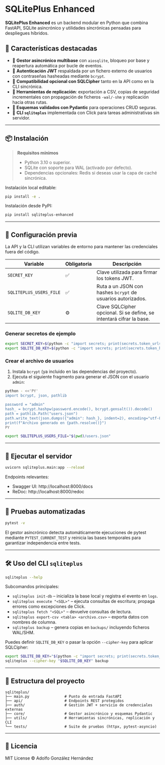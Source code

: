# SQLitePlus Enhanced

**SQLitePlus Enhanced** es un backend modular en Python que combina FastAPI, SQLite asincrónico y utilidades sincrónicas pensadas para despliegues híbridos.

## 🚀 Características destacadas

- 🔄 **Gestor asincrónico multibase** con `aiosqlite`, bloqueo por base y reapertura automática por bucle de eventos.
- 🔐 **Autenticación JWT** respaldada por un fichero externo de usuarios con contraseñas hasheadas mediante `bcrypt`.
- 🔑 **Compatibilidad opcional con SQLCipher** tanto en la API como en la CLI sincrónica.
- 💾 **Herramientas de replicación**: exportación a CSV, copias de seguridad incrementales con propagación de ficheros `-wal/-shm` y replicación hacia otras rutas.
- 🧠 **Esquemas validados con Pydantic** para operaciones CRUD seguras.
- 🧰 **CLI `sqliteplus`** implementada con Click para tareas administrativas sin servidor.

---

## 📦 Instalación

> **Requisitos mínimos**
>
> - Python 3.10 o superior.
> - SQLite con soporte para WAL (activado por defecto).
> - Dependencias opcionales: Redis si deseas usar la capa de caché sincrónica.

Instalación local editable:

```bash
pip install -e .
```

Instalación desde PyPI:

```bash
pip install sqliteplus-enhanced
```

---

## 🔐 Configuración previa

La API y la CLI utilizan variables de entorno para mantener las credenciales fuera del código.

| Variable | Obligatoria | Descripción |
| --- | --- | --- |
| `SECRET_KEY` | ✅ | Clave utilizada para firmar los tokens JWT. |
| `SQLITEPLUS_USERS_FILE` | ✅ | Ruta a un JSON con hashes `bcrypt` de usuarios autorizados. |
| `SQLITE_DB_KEY` | ⚙️ | Clave SQLCipher opcional. Si se define, se intentará cifrar la base. |

### Generar secretos de ejemplo

```bash
export SECRET_KEY=$(python -c "import secrets; print(secrets.token_urlsafe(32))")
export SQLITE_DB_KEY=$(python -c "import secrets; print(secrets.token_hex(32))")
```

### Crear el archivo de usuarios

1. Instala `bcrypt` (ya incluido en las dependencias del proyecto).
2. Ejecuta el siguiente fragmento para generar el JSON con el usuario `admin`:

```bash
python - <<'PY'
import bcrypt, json, pathlib

password = "admin"
hash_ = bcrypt.hashpw(password.encode(), bcrypt.gensalt()).decode()
path = pathlib.Path("users.json")
path.write_text(json.dumps({"admin": hash_}, indent=2), encoding="utf-8")
print(f"Archivo generado en {path.resolve()}")
PY

export SQLITEPLUS_USERS_FILE="$(pwd)/users.json"
```

---

## 📡 Ejecutar el servidor

```bash
uvicorn sqliteplus.main:app --reload
```

Endpoints relevantes:

- Swagger UI: http://localhost:8000/docs
- ReDoc: http://localhost:8000/redoc

---

## 🧪 Pruebas automatizadas

```bash
pytest -v
```

El gestor asincrónico detecta automáticamente ejecuciones de pytest mediante `PYTEST_CURRENT_TEST` y reinicia las bases temporales para garantizar independencia entre tests.

---

## 🛠 Uso del CLI `sqliteplus`

```bash
sqliteplus --help
```

Subcomandos principales:

- `sqliteplus init-db` – inicializa la base local y registra el evento en `logs`.
- `sqliteplus execute "<SQL>"` – ejecuta consultas de escritura; propaga errores como excepciones de Click.
- `sqliteplus fetch "<SQL>"` – devuelve consultas de lectura.
- `sqliteplus export-csv <tabla> <archivo.csv>` – exporta datos con nombres de columna.
- `sqliteplus backup` – genera copias en `backups/` incluyendo ficheros WAL/SHM.

Puedes definir `SQLITE_DB_KEY` o pasar la opción `--cipher-key` para aplicar SQLCipher:

```bash
export SQLITE_DB_KEY="$(python -c "import secrets; print(secrets.token_hex(32))")"
sqliteplus --cipher-key "$SQLITE_DB_KEY" backup
```

---

## 🧰 Estructura del proyecto

```text
sqliteplus/
├── main.py                # Punto de entrada FastAPI
├── api/                   # Endpoints REST protegidos
├── auth/                  # Gestión JWT + servicio de credenciales externas
├── core/                  # Gestor asincrónico y esquemas Pydantic
├── utils/                 # Herramientas sincrónicas, replicación y CLI
└── tests/                 # Suite de pruebas (httpx, pytest-asyncio)
```

---

## 📝 Licencia

MIT License © Adolfo González Hernández
